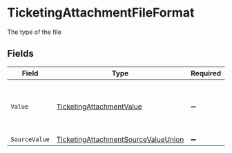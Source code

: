 # TicketingAttachmentFileFormat

The type of the file


## Fields

| Field                                                                                                 | Type                                                                                                  | Required                                                                                              | Description                                                                                           | Example                                                                                               |
| ----------------------------------------------------------------------------------------------------- | ----------------------------------------------------------------------------------------------------- | ----------------------------------------------------------------------------------------------------- | ----------------------------------------------------------------------------------------------------- | ----------------------------------------------------------------------------------------------------- |
| `Value`                                                                                               | [TicketingAttachmentValue](../../Models/Components/TicketingAttachmentValue.md)                       | :heavy_minus_sign:                                                                                    | The file format of the file, expressed as a file extension                                            | pdf                                                                                                   |
| `SourceValue`                                                                                         | [TicketingAttachmentSourceValueUnion](../../Models/Components/TicketingAttachmentSourceValueUnion.md) | :heavy_minus_sign:                                                                                    | N/A                                                                                                   | application/pdf                                                                                       |